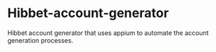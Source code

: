 # Hibbet-account-generator
Hibbet account generator that uses appium to automate the account generation processes.
